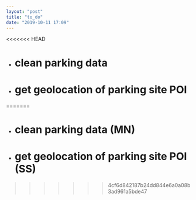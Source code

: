 ```yaml
---
layout: "post"
title: "to_do"
date: "2019-10-11 17:09"
---
```


<<<<<<< HEAD
- # clean parking data
- # get geolocation of parking site POI
=======
- # clean parking data (MN)
- # get geolocation of parking site POI (SS)
>>>>>>> 4cf6d842187b24dd844e6a0a08b3ad961a5bde47
